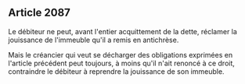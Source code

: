 Article 2087
----
Le débiteur ne peut, avant l'entier acquittement de la dette, réclamer la
jouissance de l'immeuble qu'il a remis en antichrèse.

Mais le créancier qui veut se décharger des obligations exprimées en l'article
précédent peut toujours, à moins qu'il n'ait renoncé à ce droit, contraindre le
débiteur à reprendre la jouissance de son immeuble.
